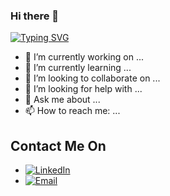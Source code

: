 ### Hi there 👋

[![Typing SVG](https://readme-typing-svg.demolab.com?font=Fira+Code&pause=1000&random=false&width=435&lines=Hi%2C+my+name+is+Tri+Hartono.;Just+call+me+Tri.;+welcome+to+my+github)](https://git.io/typing-svg)

- 🔭 I’m currently working on ...
- 🌱 I’m currently learning ...
- 👯 I’m looking to collaborate on ...
- 🤔 I’m looking for help with ...
- 💬 Ask me about ...
- 📫 How to reach me: ...

## Contact Me On

* [![LinkedIn](https://img.shields.io/badge/-LinkedIn-black.svg?style=for-the-badge&logo=linkedin&colorB=555)](https://www.linkedin.com/in/tri-hartono-88ab90240/)
* [![Email](https://img.shields.io/github/contributors/othneildrew/Best-README-Template.svg?style=for-the-badge)](mailto:trihartono293@gmail.com)
